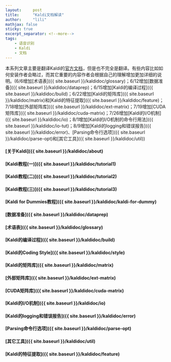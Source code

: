 ```yaml
---
layout:     post
title:      "Kaldi文档解读"
author:     "lili"
mathjax: false
sticky: true
excerpt_separator: <!--more-->
tags:
    - 语音识别
    - Kaldi
    - 文档
---
```


本系列文章主要是翻译Kaldi的[官方文档](http://kaldi-asr.org/doc/index.html)，但是也不完全是翻译。有些内容比如如何安装作者会略过，而其它重要的内容作者会根据自己的理解增加更加详细的说明。<span class='zz'>(6/6增加[术语表]({{ site.baseurl }}/kaldidoc/glossary)；6/12增加[数据准备]({{ site.baseurl }}/kaldidoc/dataprep)；6/15增加[Kaldi的编译过程]({{ site.baseurl }}/kaldidoc/build)；6/22增加[Kaldi的矩阵库]({{ site.baseurl }}/kaldidoc/matrix)和[Kaldi的特征提取]({{ site.baseurl }}/kaldidoc/feature)；7/18增加[外部矩阵库]({{ site.baseurl }}/kaldidoc/ext-matrix)；7/19增加[CUDA矩阵库]({{ site.baseurl }}/kaldidoc/cuda-matrix)；7/26增加[Kaldi的I/O机制]({{ site.baseurl }}/kaldidoc/io)；8/1增加[Kaldi的I/O机制的命令行用法]({{ site.baseurl }}/kaldidoc/io-tut)；8/9增加[Kaldi的logging和错误报告]({{ site.baseurl }}/kaldidoc/error)、[Parsing命令行选项]({{ site.baseurl }}/kaldidoc/parse-opt)和[其它工具]({{ site.baseurl }}/kaldidoc/util))</span>

 <!--more-->
 
 


#### [关于Kaldi]({{ site.baseurl }}/kaldidoc/about)

#### [Kaldi教程(一)]({{ site.baseurl }}/kaldidoc/tutorial1)

#### [Kaldi教程(二)]({{ site.baseurl }}/kaldidoc/tutorial2)

#### [Kaldi教程(三)]({{ site.baseurl }}/kaldidoc/tutorial3)

#### [Kaldi for Dummies教程]({{ site.baseurl }}/kaldidoc/kaldi-for-dummy)

#### [数据准备]({{ site.baseurl }}/kaldidoc/dataprep)

#### [术语表]({{ site.baseurl }}/kaldidoc/glossary)

#### [Kaldi的编译过程]({{ site.baseurl }}/kaldidoc/build)

#### [Kaldi的Coding Style]({{ site.baseurl }}/kaldidoc/style)

#### [Kaldi的矩阵库]({{ site.baseurl }}/kaldidoc/matrix)

#### [外部矩阵库]({{ site.baseurl }}/kaldidoc/ext-matrix)

#### [CUDA矩阵库]({{ site.baseurl }}/kaldidoc/cuda-matrix)

#### [Kaldi的I/O机制]({{ site.baseurl }}/kaldidoc/io)

#### [Kaldi的logging和错误报告]({{ site.baseurl }}/kaldidoc/error)


#### [Parsing命令行选项]({{ site.baseurl }}/kaldidoc/parse-opt)


#### [其它工具]({{ site.baseurl }}/kaldidoc/util)

#### [Kaldi的特征提取]({{ site.baseurl }}/kaldidoc/feature)



